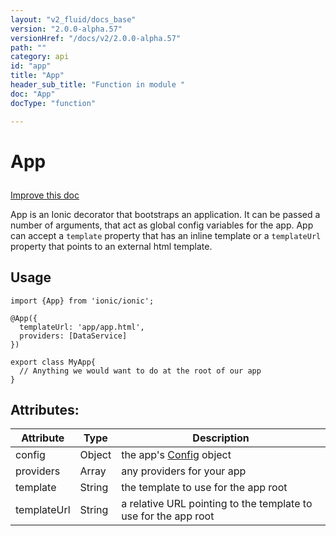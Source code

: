 ```yaml
---
layout: "v2_fluid/docs_base"
version: "2.0.0-alpha.57"
versionHref: "/docs/v2/2.0.0-alpha.57"
path: ""
category: api
id: "app"
title: "App"
header_sub_title: "Function in module "
doc: "App"
docType: "function"

---
```










<h1 class="api-title">


App






</h1>

<a class="improve-v2-docs" href='http://github.com/driftyco/ionic/edit/2.0/ionic/decorators/app.ts#L6'>
Improve this doc
</a>






<p>App is an Ionic decorator that bootstraps an application. It can be passed a number of arguments, that act as global config variables for the app.
App can accept a <code>template</code> property that has an inline template or a <code>templateUrl</code> property that points to an external html template.</p>

<!-- @usage tag -->

<h2>Usage</h2>

<pre><code class="lang-ts">import {App} from &#39;ionic/ionic&#39;;

@App({
  templateUrl: &#39;app/app.html&#39;,
  providers: [DataService]
})

export class MyApp{
  // Anything we would want to do at the root of our app
}
</code></pre>




<!-- @property tags -->

<h2>Attributes:</h2>
<table class="table" style="margin:0;">
<thead>
<tr>
<th>Attribute</th>




















<th>Type</th>


<th>Description</th>
</tr>
</thead>
<tbody>

<tr>
<td>
config
</td>


<td>
Object
</td>


<td>
the app's <a href='docs/v2/api/config/Config/'>Config</a> object
</td>
</tr>

<tr>
<td>
providers
</td>


<td>
Array
</td>


<td>
any providers for your app
</td>
</tr>

<tr>
<td>
template
</td>


<td>
String
</td>


<td>
the template to use for the app root
</td>
</tr>

<tr>
<td>
templateUrl
</td>


<td>
String
</td>


<td>
a relative URL pointing to the template to use for the app root
</td>
</tr>

</tbody>
</table>



<!-- instance methods on the class --><!-- related link --><!-- end content block -->


<!-- end body block -->

